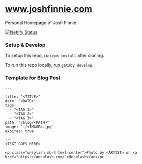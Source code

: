 # www.joshfinnie.com


Personal Homepage of Josh Finnie.

[![Netlify Status](https://api.netlify.com/api/v1/badges/0b679cee-412d-4608-b2ad-f132f2e5d7ad/deploy-status)](https://app.netlify.com/sites/awesome-tereshkova-b52194/deploys)


### Setup & Develop

To setup this repo, run `npm install` after cloning.

To run this repo locally, run `gatsby develop`.


### Template for Blog Post

```
---

title: "<TITLE>"
date: "<DATE>"
tags:
  - "<TAG 1>"
  - "<TAG 2>"
  - "<TAG 3>"
path: "/blog/<PATH>"
image: "./<IMAGE>.jpg"
expires: true

---
<TEXT GOES HERE>

<p class="unsplash mb-4 text-center">Photo by <ARTIST> on <a href="https://unsplash.com/">Unsplash</a></p>
```
